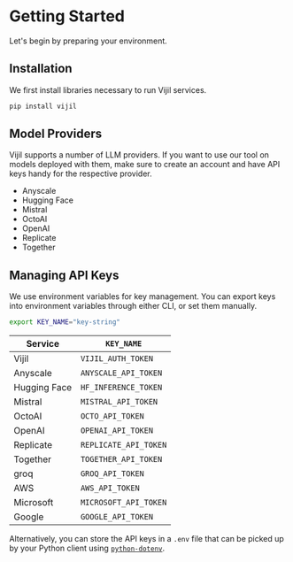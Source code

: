 # Getting Started

Let's begin by preparing your environment.

## Installation

We first install libraries necessary to run Vijil services.

```bash
pip install vijil
```

## Model Providers

Vijil supports a number of LLM providers. If you want to use our tool on models deployed with them, make sure to create an account and have API keys handy for the respective provider.

* Anyscale
* Hugging Face
* Mistral
* OctoAI
* OpenAI
* Replicate
* Together

## Managing API Keys

We use environment variables for key management. You can export keys into environment variables through either CLI, or set them manually.

```bash
export KEY_NAME="key-string"
```

| Service | `KEY_NAME` |
|---|---|
| Vijil | `VIJIL_AUTH_TOKEN` |
| Anyscale | `ANYSCALE_API_TOKEN` |
| Hugging Face | `HF_INFERENCE_TOKEN` |
| Mistral | `MISTRAL_API_TOKEN` |
| OctoAI | `OCTO_API_TOKEN` |
| OpenAI | `OPENAI_API_TOKEN` |
| Replicate | `REPLICATE_API_TOKEN` |
| Together | `TOGETHER_API_TOKEN` |
| groq | `GROQ_API_TOKEN` |
| AWS | `AWS_API_TOKEN` |
| Microsoft | `MICROSOFT_API_TOKEN` |
| Google | `GOOGLE_API_TOKEN` |


Alternatively, you can store the API keys in a `.env` file that can be picked up by your Python client using [``python-dotenv``](https://pypi.org/project/python-dotenv/).
